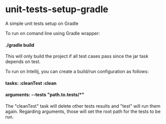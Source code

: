 # unit-tests-setup-gradle
A simple unit tests setup on Gradle

To run on comand line using Gradle wrapper:
  #### ./gradle build
This will only build the project if all test cases pass since the jar task depends on test.

To run on Intellij, you can create a build/run configuration as follows:
  #### tasks: :cleanTest :clean
  #### arguments: --tests "path.to.tests/*"
The "cleanTest" task will delete other tests results and "test" will run them again. Regarding
arguments, those will set the root path for the tests to be run.
